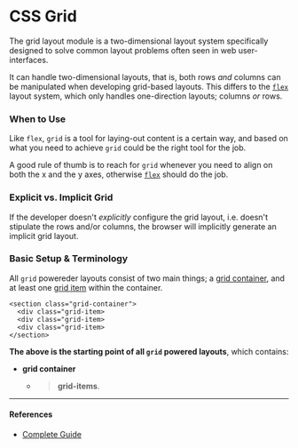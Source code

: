 # CSS Grid

The grid layout module is a two-dimensional layout system specifically designed to solve common layout problems often seen in web user-interfaces.

It can handle two-dimensional layouts, that is, both rows _and_ columns can be manipulated when developing grid-based layouts. This differs to the [`flex`](../flex) layout system, which only handles one-direction layouts; columns _or_ rows.

### **When to Use**

Like `flex`, `grid` is a tool for laying-out content is a certain way, and based on what you need to achieve `grid` could be the right tool for the job.

A good rule of thumb is to reach for `grid` whenever you need to align on both the x and the y axes, otherwise [`flex`](../flex) should do the job.

### Explicit vs. Implicit Grid

If the developer doesn't _explicitly_ configure the grid layout, i.e. doesn't stipulate the rows and/or columns, the browser will implicitly generate an implicit grid layout.

### **Basic Setup & Terminology**

All `grid` powereder layouts consist of two main things; a [grid container](./structure/_container), and at least one [grid item](./structure/item) within the container.

```
<section class="grid-container">
  <div class="grid-item>
  <div class="grid-item>
  <div class="grid-item>
</section>
```

**The above is the starting point of all `grid` powered layouts**, which contains:

- **grid container**
  - > **grid-items**.

---

#### References

- [Complete Guide](https://css-tricks.com/snippets/css/complete-guide-grid/)
